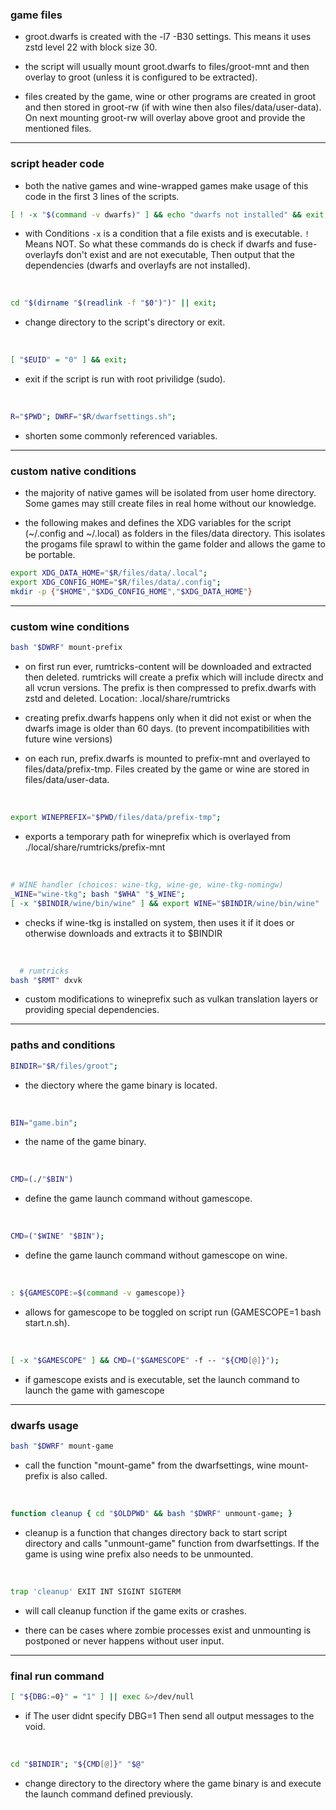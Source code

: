 ### game files

- groot.dwarfs is created with the -l7 -B30 settings. This means it uses zstd level 22 with block size 30.

- the script will usually mount groot.dwarfs to files/groot-mnt and then overlay to groot (unless it is configured to be extracted). 

- files created by the game, wine or other programs are created in groot and then stored in groot-rw (if with wine then also files/data/user-data). On next mounting groot-rw will overlay above groot and provide the mentioned files.

---------------------------------------------------------------------------

### script header code

- both the native games and wine-wrapped games make usage of this code in the first 3 lines of the scripts.

``` sh
[ ! -x "$(command -v dwarfs)" ] && echo "dwarfs not installed" && exit; [ ! -x "$(command -v fuse-overlayfs)" ] && echo "fuse-overlayfs not installed" && exit
```
- with Conditions `-x` is a condition that a file exists and is executable. `!` Means NOT. So what these commands do is check if dwarfs and fuse-overlayfs don't exist and are not executable, Then output that the dependencies (dwarfs and overlayfs are not installed).

<br>

```sh
cd "$(dirname "$(readlink -f "$0")")" || exit;
```

- change directory to the script's directory or exit.

<br>

```sh
[ "$EUID" = "0" ] && exit;
```

- exit if the script is run with root privilidge (sudo).

<br>

```sh
R="$PWD"; DWRF="$R/dwarfsettings.sh";
``` 
- shorten some commonly referenced variables. 

----------------------------------------------------------------------------

### custom native conditions

- the majority of native games will be isolated from user home directory. Some games may still create files in real home without our knowledge.

- the following makes and defines the XDG variables for the script (~/.config and ~/.local) as folders in the files/data directory. This isolates the progams file sprawl to within the game folder and allows the game to be portable.

```sh
export XDG_DATA_HOME="$R/files/data/.local"; 
export XDG_CONFIG_HOME="$R/files/data/.config"; 
mkdir -p {"$HOME","$XDG_CONFIG_HOME","$XDG_DATA_HOME"}
```

-------------------------------------------------------------------------------

### custom wine conditions

```sh
bash "$DWRF" mount-prefix
```

- on first run ever, rumtricks-content will be downloaded and extracted then deleted. rumtricks will create a prefix which will include directx and all vcrun versions. The prefix is then compressed to prefix.dwarfs with zstd and deleted. Location: .local/share/rumtricks

- creating prefix.dwarfs happens only when it did not exist or when the dwarfs image is older than 60 days. (to prevent incompatibilities with future wine versions)

- on each run, prefix.dwarfs is mounted to prefix-mnt and overlayed to files/data/prefix-tmp. Files created by the game or wine are stored in files/data/user-data.

<br>

```sh
export WINEPREFIX="$PWD/files/data/prefix-tmp"; 
```

- exports a temporary path for wineprefix which is overlayed from ./local/share/rumtricks/prefix-mnt

<br>

```sh
# WINE handler (choices: wine-tkg, wine-ge, wine-tkg-nomingw)
_WINE="wine-tkg"; bash "$WHA" "$_WINE"; 
[ -x "$BINDIR/wine/bin/wine" ] && export WINE="$BINDIR/wine/bin/wine" || export WINE="$(command -v wine)"; 
```

- checks if wine-tkg is installed on system, then uses it if it does or otherwise downloads and extracts it to $BINDIR

<br>

```sh
  # rumtricks
bash "$RMT" dxvk
```

- custom modifications to wineprefix such as vulkan translation layers or providing special dependencies.

-----------------------------------------------------------------------------------

### paths and conditions

```sh
BINDIR="$R/files/groot";
```

- the diectory where the game binary is located.

<br>

```sh
BIN="game.bin";
``` 

- the name of the game binary.

<br>

```sh
CMD=(./"$BIN")
``` 

- define the game launch command without gamescope.

<br>

```sh
CMD=("$WINE" "$BIN");
``` 

- define the game launch command without gamescope on wine.

<br>

```sh
: ${GAMESCOPE:=$(command -v gamescope)}
``` 

- allows for gamescope to be toggled on script run (GAMESCOPE=1 bash start.n.sh).

<br>

```sh
[ -x "$GAMESCOPE" ] && CMD=("$GAMESCOPE" -f -- "${CMD[@]}");
```

- if gamescope exists and is executable, set the launch command to launch the game with gamescope

--------------------------------------------------------------------------------------


### dwarfs usage

```sh
bash "$DWRF" mount-game
```
- call the function "mount-game" from the dwarfsettings, wine mount-prefix is also called.

<br>

```sh
function cleanup { cd "$OLDPWD" && bash "$DWRF" unmount-game; }
```

- cleanup is a function that changes directory back to start script directory and calls "unmount-game"
function from dwarfsettings. If the game is using wine prefix also needs to be unmounted.

<br>

```sh
trap 'cleanup' EXIT INT SIGINT SIGTERM
``` 

- will call cleanup function if the game exits or crashes.

- there can be cases where zombie processes exist and unmounting is postponed or never happens without user input. 

---------------------------------------------------------------------------------------------

### final run command

```sh
[ "${DBG:=0}" = "1" ] || exec &>/dev/null
```
- if The user didnt specify DBG=1 Then send all output messages to the void.

<br>

```sh
cd "$BINDIR"; "${CMD[@]}" "$@"
```` 
- change directory to the directory where the game binary is and execute the launch command defined previously.
